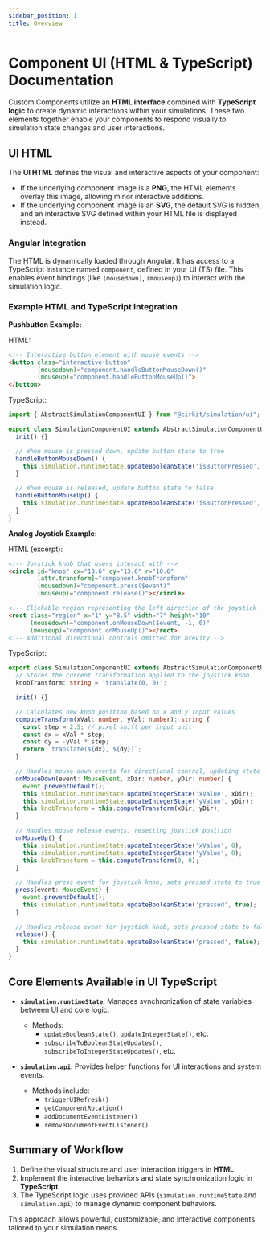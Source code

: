 ```yaml
---
sidebar_position: 1
title: Overview
---
```


# Component UI (HTML & TypeScript) Documentation

Custom Components utilize an **HTML interface** combined with **TypeScript logic** to create dynamic interactions within your simulations. These two elements together enable your components to respond visually to simulation state changes and user interactions.

## UI HTML

The **UI HTML** defines the visual and interactive aspects of your component:

- If the underlying component image is a **PNG**, the HTML elements overlay this image, allowing minor interactive additions.
- If the underlying component image is an **SVG**, the default SVG is hidden, and an interactive SVG defined within your HTML file is displayed instead.

### Angular Integration

The HTML is dynamically loaded through Angular. It has access to a TypeScript instance named `component`, defined in your UI (TS) file. This enables event bindings (like `(mousedown)`, `(mouseup)`) to interact with the simulation logic.

### Example HTML and TypeScript Integration

**Pushbutton Example:**

HTML:
```html
<!-- Interactive button element with mouse events -->
<button class="interactive-button"
        (mousedown)="component.handleButtonMouseDown()"
        (mouseup)="component.handleButtonMouseUp()">
</button>
```

TypeScript:
```typescript
import { AbstractSimulationComponentUI } from "@cirkit/simulation/ui";

export class SimulationComponentUI extends AbstractSimulationComponentUI {
  init() {}

  // When mouse is pressed down, update button state to true
  handleButtonMouseDown() {
    this.simulation.runtimeState.updateBooleanState('isButtonPressed', true);
  }

  // When mouse is released, update button state to false
  handleButtonMouseUp() {
    this.simulation.runtimeState.updateBooleanState('isButtonPressed', false);
  }
}
```

**Analog Joystick Example:**

HTML (excerpt):
```html
<!-- Joystick knob that users interact with -->
<circle id="knob" cx="13.6" cy="13.6" r="10.6"
        [attr.transform]="component.knobTransform"
        (mousedown)="component.press($event)"
        (mouseup)="component.release()"></circle>

<!-- Clickable region representing the left direction of the joystick -->
<rect class="region" x="1" y="8.5" width="7" height="10"
      (mousedown)="component.onMouseDown($event, -1, 0)"
      (mouseup)="component.onMouseUp()"></rect>
<!-- Additional directional controls omitted for brevity -->
```

TypeScript:
```typescript
export class SimulationComponentUI extends AbstractSimulationComponentUI {
  // Stores the current transformation applied to the joystick knob
  knobTransform: string = 'translate(0, 0)';

  init() {}

  // Calculates new knob position based on x and y input values
  computeTransform(xVal: number, yVal: number): string {
    const step = 2.5; // pixel shift per input unit
    const dx = xVal * step;
    const dy = -yVal * step;
    return `translate(${dx}, ${dy})`;
  }

  // Handles mouse down events for directional control, updating state and UI
  onMouseDown(event: MouseEvent, xDir: number, yDir: number) {
    event.preventDefault();
    this.simulation.runtimeState.updateIntegerState('xValue', xDir);
    this.simulation.runtimeState.updateIntegerState('yValue', yDir);
    this.knobTransform = this.computeTransform(xDir, yDir);
  }

  // Handles mouse release events, resetting joystick position
  onMouseUp() {
    this.simulation.runtimeState.updateIntegerState('xValue', 0);
    this.simulation.runtimeState.updateIntegerState('yValue', 0);
    this.knobTransform = this.computeTransform(0, 0);
  }

  // Handles press event for joystick knob, sets pressed state to true
  press(event: MouseEvent) {
    event.preventDefault();
    this.simulation.runtimeState.updateBooleanState('pressed', true);
  }

  // Handles release event for joystick knob, sets pressed state to false
  release() {
    this.simulation.runtimeState.updateBooleanState('pressed', false);
  }
}
```

## Core Elements Available in UI TypeScript

- **`simulation.runtimeState`**: Manages synchronization of state variables between UI and core logic.
  - Methods:
    - `updateBooleanState()`, `updateIntegerState()`, etc.
    - `subscribeToBooleanStateUpdates()`, `subscribeToIntegerStateUpdates()`, etc.

- **`simulation.api`**: Provides helper functions for UI interactions and system events.
  - Methods include:
    - `triggerUIRefresh()`
    - `getComponentRotation()`
    - `addDocumentEventListener()`
    - `removeDocumentEventListener()`

## Summary of Workflow

1. Define the visual structure and user interaction triggers in **HTML**.
2. Implement the interactive behaviors and state synchronization logic in **TypeScript**.
3. The TypeScript logic uses provided APIs (`simulation.runtimeState` and `simulation.api`) to manage dynamic component behaviors.

This approach allows powerful, customizable, and interactive components tailored to your simulation needs.

